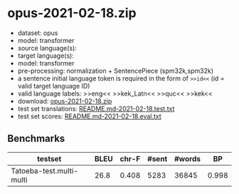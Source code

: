 # opus-2021-02-18.zip

* dataset: opus
* model: transformer
* source language(s): 
* target language(s): 
* model: transformer
* pre-processing: normalization + SentencePiece (spm32k,spm32k)
* a sentence initial language token is required in the form of `>>id<<` (id = valid target language ID)
* valid language labels: >>eng<< >>kek_Latn<< >>quc<< >>kek<<
* download: [opus-2021-02-18.zip](https://object.pouta.csc.fi/Tatoeba-MT-models/aav-myn/opus-2021-02-18.zip)
* test set translations: [README.md-2021-02-18.test.txt](https://object.pouta.csc.fi/Tatoeba-MT-models/aav-myn/README.md-2021-02-18.test.txt)
* test set scores: [README.md-2021-02-18.eval.txt](https://object.pouta.csc.fi/Tatoeba-MT-models/aav-myn/README.md-2021-02-18.eval.txt)

## Benchmarks

| testset | BLEU  | chr-F | #sent | #words | BP |
|---------|-------|-------|-------|--------|----|
| Tatoeba-test.multi-multi 	| 26.8 	| 0.408 	| 5283 	| 36845 	| 0.998 |

